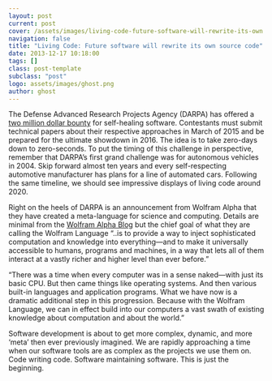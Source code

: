 ```yaml
---
layout: post
current: post
cover: /assets/images/living-code-future-software-will-rewrite-its-own.jpg
navigation: false
title: "Living Code: Future software will rewrite its own source code"
date: 2013-12-17 10:18:00
tags: []
class: post-template
subclass: "post"
logo: assets/images/ghost.png
author: ghost
---
```


The Defense Advanced Research Projects Agency (DARPA) has offered a [two million dollar bounty](https://href.li/?http://www.tomsguide.com/us/darpa-self-healing-software,news-17761.html) for self-healing software. Contestants must submit technical papers about their respective approaches in March of 2015 and be prepared for the ultimate showdown in 2016. The idea is to take zero-days down to zero-seconds. To put the timing of this challenge in perspective, remember that DARPA’s first grand challenge was for autonomous vehicles in 2004. Skip forward almost ten years and every self-respecting automotive manufacturer has plans for a line of automated cars. Following the same timeline, we should see impressive displays of living code around 2020.

Right on the heels of DARPA is an announcement from Wolfram Alpha that they have created a meta-language for science and computing. Details are minimal from the [Wolfram Alpha Blog](https://href.li/?http://blog.wolframalpha.com/2013/11/13/something-very-big-is-coming-our-most-important-technology-project-yet/) but the chief goal of what they are calling the Wolfram Language “..is to provide a way to inject sophisticated computation and knowledge into everything—and to make it universally accessible to humans, programs and machines, in a way that lets all of them interact at a vastly richer and higher level than ever before.”

“There was a time when every computer was in a sense naked—with just its basic CPU. But then came things like operating systems. And then various built-in languages and application programs. What we have now is a dramatic additional step in this progression. Because with the Wolfram Language, we can in effect build into our computers a vast swath of existing knowledge about computation and about the world.”

Software development is about to get more complex, dynamic, and more ‘meta’ then ever previously imagined. We are rapidly approaching a time when our software tools are as complex as the projects we use them on. Code writing code. Software maintaining software. This is just the beginning.
